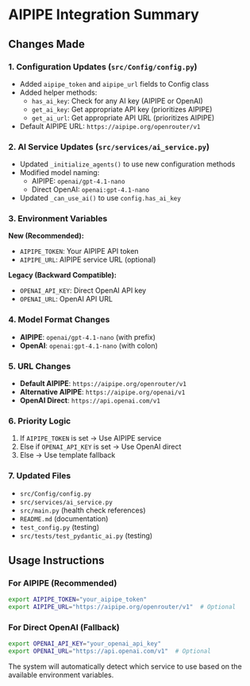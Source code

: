 # AIPIPE Integration Summary

## Changes Made

### 1. Configuration Updates (`src/Config/config.py`)
- Added `aipipe_token` and `aipipe_url` fields to Config class
- Added helper methods:
  - `has_ai_key`: Check for any AI key (AIPIPE or OpenAI)
  - `get_ai_key`: Get appropriate API key (prioritizes AIPIPE)
  - `get_ai_url`: Get appropriate API URL (prioritizes AIPIPE)
- Default AIPIPE URL: `https://aipipe.org/openrouter/v1`

### 2. AI Service Updates (`src/services/ai_service.py`)
- Updated `_initialize_agents()` to use new configuration methods
- Modified model naming:
  - AIPIPE: `openai/gpt-4.1-nano`
  - Direct OpenAI: `openai:gpt-4.1-nano`
- Updated `_can_use_ai()` to use `config.has_ai_key`

### 3. Environment Variables
**New (Recommended):**
- `AIPIPE_TOKEN`: Your AIPIPE API token
- `AIPIPE_URL`: AIPIPE service URL (optional)

**Legacy (Backward Compatible):**
- `OPENAI_API_KEY`: Direct OpenAI API key
- `OPENAI_URL`: OpenAI API URL

### 4. Model Format Changes
- **AIPIPE**: `openai/gpt-4.1-nano` (with prefix)
- **OpenAI**: `openai:gpt-4.1-nano` (with colon)

### 5. URL Changes
- **Default AIPIPE**: `https://aipipe.org/openrouter/v1`
- **Alternative AIPIPE**: `https://aipipe.org/openai/v1`
- **OpenAI Direct**: `https://api.openai.com/v1`

### 6. Priority Logic
1. If `AIPIPE_TOKEN` is set → Use AIPIPE service
2. Else if `OPENAI_API_KEY` is set → Use OpenAI direct
3. Else → Use template fallback

### 7. Updated Files
- `src/Config/config.py`
- `src/services/ai_service.py`
- `src/main.py` (health check references)
- `README.md` (documentation)
- `test_config.py` (testing)
- `src/tests/test_pydantic_ai.py` (testing)

## Usage Instructions

### For AIPIPE (Recommended)
```bash
export AIPIPE_TOKEN="your_aipipe_token"
export AIPIPE_URL="https://aipipe.org/openrouter/v1"  # Optional
```

### For Direct OpenAI (Fallback)
```bash
export OPENAI_API_KEY="your_openai_api_key"
export OPENAI_URL="https://api.openai.com/v1"  # Optional
```

The system will automatically detect which service to use based on the available environment variables.